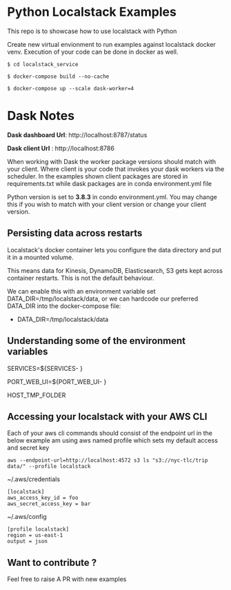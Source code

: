 # Python Localstack Examples

This repo is to showcase how to use localstack with Python


Create new virtual envionment to run examples against 
localstack docker venv. Execution of your code can be 
done in docker as well.

```
$ cd localstack_service

$ docker-compose build --no-cache 

$ docker-compose up --scale dask-worker=4
```

# Dask Notes

**Dask dashboard Url**: http://localhost:8787/status

**Dask client Url**   : http://localhost:8786

When working with Dask the worker package versions should match with your 
client. Where client is your code that invokes your dask workers via the scheduler. In the examples shown 
client packages are stored in requirements.txt while dask packages 
are in conda environment.yml file

Python version is set to **3.8.3** in condo environment.yml. You may change
this if you wish to match with your client version or change your client version.



## Persisting data across restarts
Localstack's docker container lets you configure the data directory and put it in a mounted volume.

This means data for Kinesis, DynamoDB, Elasticsearch, S3 gets kept across container restarts. This is not the default behaviour.

We can enable this with an environment variable set DATA_DIR=/tmp/localstack/data, or we can hardcode our preferred DATA_DIR into the docker-compose file:

- DATA_DIR=/tmp/localstack/data


## Understanding some of the environment variables 

SERVICES=${SERVICES- }

PORT_WEB_UI=${PORT_WEB_UI- }
 
HOST_TMP_FOLDER


## Accessing your localstack with your AWS CLI

Each of your aws cli commands should consist of the endpoint url 
in the below example am using aws named profile which sets my default access and secret key

```
aws --endpoint-url=http://localhost:4572 s3 ls "s3://nyc-tlc/trip data/" --profile localstack
```

~/.aws/credentials

```
[localstack]
aws_access_key_id = foo
aws_secret_access_key = bar
```

~/.aws/config
```
[profile localstack]
region = us-east-1
output = json
```




## Want to contribute ?

Feel free to raise A PR with new examples

